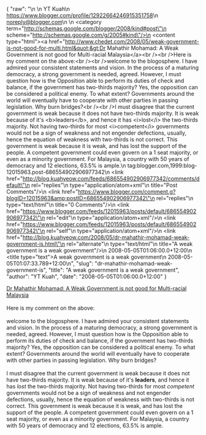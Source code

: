 {
  "raw": "<entry>\n  <author>\n    <name>YT Kuah</name>\n    <uri>https://www.blogger.com/profile/12922664246915351758</uri>\n    <email>noreply@blogger.com</email>\n  </author>\n  <category term=\"http://schemas.google.com/blogger/2008/kind#post\"\n    scheme=\"http://schemas.google.com/g/2005#kind\"/>\n  <content type=\"html\">&lt;a href=&quot;http://www.chedet.com/2008/05/weak-government-is-not-good-for-multi.html&quot;&gt;Dr Mahathir Mohamad: A Weak Government is not good for Multi-racial Malaysia&lt;/a&gt;&lt;br /&gt;&lt;br /&gt;Here is my comment on the above:&lt;br /&gt;&lt;br /&gt;welcome to the blogosphere. I have admired your consistent statements and vision. In the process of a maturing democracy, a strong government is needed, agreed. However, I must question how is the Opposition able to perform its duties of check and balance, if the government has two-thirds majority? Yes, the opposition can be considered a political enemy. To what extent? Governments around the world will eventually have to cooperate with other parties in passing legislation. Why burn bridges?&lt;br /&gt;&lt;br /&gt;I must disagree that the current government is weak because it does not have two-thirds majority. It is weak because of it's &lt;b&gt;leaders&lt;/b&gt;, and hence it has &lt;i&gt;lost&lt;/i&gt; the two-thirds majority. Not having two-thirds for most &lt;i&gt;competent&lt;/i&gt; governments would not be a sign of weakness and not engender defections, usually, hence the equation of weakness with two-thirds is not correct. This government is weak because it is weak, and has lost the support of the people. A competent government could even govern on a 1 seat majority, or even as a minority government. For Malaysia, a country with 50 years of democracy and 12 elections, 63.5% is ample.</content>\n  <id>tag:blogger.com,1999:blog-12015963.post-686554902906977342</id>\n  <link href=\"http://blog.kuahyeow.com/feeds/686554902906977342/comments/default\"\n    rel=\"replies\"\n    type=\"application/atom+xml\"\n    title=\"Post Comments\"/>\n  <link href=\"https://www.blogger.com/comment.g?blogID=12015963&amp;postID=686554902906977342\"\n    rel=\"replies\"\n    type=\"text/html\"\n    title=\"0 Comments\"/>\n  <link href=\"https://www.blogger.com/feeds/12015963/posts/default/686554902906977342\"\n    rel=\"edit\"\n    type=\"application/atom+xml\"/>\n  <link href=\"https://www.blogger.com/feeds/12015963/posts/default/686554902906977342\"\n    rel=\"self\"\n    type=\"application/atom+xml\"/>\n  <link href=\"http://blog.kuahyeow.com/2008/05/dr-mahathir-mohamad-weak-government-is.html\"\n    rel=\"alternate\"\n    type=\"text/html\"\n    title=\"A weak government is a weak government\"/>\n  <published>2008-05-05T01:06:00.0+12:00</published>\n  <title type=\"text\">A weak government is a weak government</title>\n  <updated>2008-05-05T01:07:33.789+12:00</updated>\n</entry>",
  "slug": "dr-mahathir-mohamad-weak-government-is",
  "title": "A weak government is a weak government",
  "author": "YT Kuah",
  "date": "2008-05-05T01:06:00.0+12:00"
}

<a href="http://www.chedet.com/2008/05/weak-government-is-not-good-for-multi.html">Dr Mahathir Mohamad: A Weak Government is not good for Multi-racial Malaysia</a><br /><br />Here is my comment on the above:<br /><br />welcome to the blogosphere. I have admired your consistent statements and vision. In the process of a maturing democracy, a strong government is needed, agreed. However, I must question how is the Opposition able to perform its duties of check and balance, if the government has two-thirds majority? Yes, the opposition can be considered a political enemy. To what extent? Governments around the world will eventually have to cooperate with other parties in passing legislation. Why burn bridges?<br /><br />I must disagree that the current government is weak because it does not have two-thirds majority. It is weak because of it's <b>leaders</b>, and hence it has <i>lost</i> the two-thirds majority. Not having two-thirds for most <i>competent</i> governments would not be a sign of weakness and not engender defections, usually, hence the equation of weakness with two-thirds is not correct. This government is weak because it is weak, and has lost the support of the people. A competent government could even govern on a 1 seat majority, or even as a minority government. For Malaysia, a country with 50 years of democracy and 12 elections, 63.5% is ample.